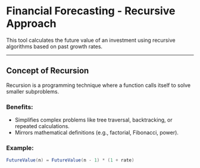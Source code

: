 # Financial Forecasting - Recursive Approach

This tool calculates the future value of an investment using recursive algorithms based on past growth rates.

---

## Concept of Recursion

Recursion is a programming technique where a function calls itself to solve smaller subproblems.

### Benefits:
- Simplifies complex problems like tree traversal, backtracking, or repeated calculations.
- Mirrors mathematical definitions (e.g., factorial, Fibonacci, power).

### Example:
```java
FutureValue(n) = FutureValue(n - 1) * (1 + rate)

